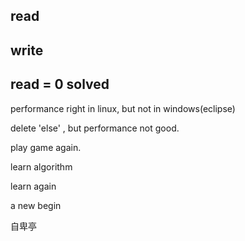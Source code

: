 ## read
## write
## read = 0 solved
performance right in linux, but not in windows(eclipse)

delete 'else' , but performance not good.

play game again.

learn algorithm

learn again

a new begin

自卑亭
